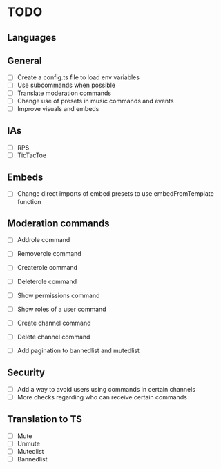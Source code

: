 # TODO

## Languages

## General

- [ ] Create a config.ts file to load env variables
- [ ] Use subcommands when possible
- [ ] Translate moderation commands
- [ ] Change use of presets in music commands and events
- [ ] Improve visuals and embeds

## IAs

- [ ] RPS
- [ ] TicTacToe

## Embeds

- [ ] Change direct imports of embed presets to use embedFromTemplate function

## Moderation commands

- [ ] Addrole command
- [ ] Removerole command
- [ ] Createrole command
- [ ] Deleterole command
- [ ] Show permissions command
- [ ] Show roles of a user command
- [ ] Create channel command
- [ ] Delete channel command

- [ ] Add pagination to bannedlist and mutedlist

## Security

- [ ] Add a way to avoid users using commands in certain channels
- [ ] More checks regarding who can receive certain commands

## Translation to TS

- [ ] Mute
- [ ] Unmute
- [ ] Mutedlist
- [ ] Bannedlist
